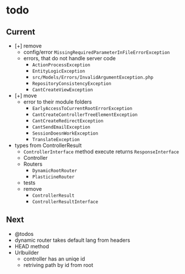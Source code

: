 # todo

## Current

- [+] remove
  - config/error `MissingRequiredParameterInFileErrorException`
  - errors, that do not handle server code
    - `ActionProcessException`
    - `EntityLogicException`
    - `src/Models/Errors/InvalidArgumentException.php`
    - `RepositoryConsistencyException`
    - `CantCreateViewException`
- [+] move
  - error to their module folders
    - `EarlyAccessToCurrentRootErrorException`
    - `CantCreateControllerTreeElementException`
    - `CantCreateRedirectException`
    - `CantSendEmailException`
    - `SessionDoesnWorkException`
    - `TranslateException`
- types from ControllerResult
  - `ControllerInterface` method execute returns `ResponseInterface`
  - Controller
  - Routers
    - `DynamicRootRouter`
    - `PlasticineRouter`
  - tests
  - remove
    - `ControllerResult`
    - `ControllerResultInterface`

## Next

- @todos
- dynamic router takes default lang from headers  
- HEAD method
- Urlbuilder
  - controller has an uniqe id
  - retriving path by id from root
